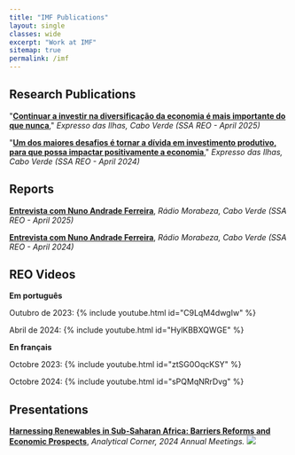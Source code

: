 ```yaml
---
title: "IMF Publications"
layout: single
classes: wide
excerpt: "Work at IMF"
sitemap: true
permalink: /imf
---
```


## Research Publications
"[**Continuar a investir na diversificação da economia é mais importante do que nunca**](https://expressodasilhas.cv/)," *Expresso das Ilhas, Cabo Verde (SSA REO - April 2025)*

"[**Um dos maiores desafios é tornar a dívida em investimento produtivo, para que possa impactar positivamente a economia**](https://expressodasilhas.cv/economia/2024/04/28/um-dos-maiores-desafios-e-tornar-a-divida-em-investimento-produtivo-para-que-possa-impactar-positivamente-a-economia/91163)," *Expresso das Ilhas, Cabo Verde (SSA REO - April 2024)*

## Reports
[**Entrevista com Nuno Andrade Ferreira**](https://share.transistor.fm/s/05bb7fd0), *Rádio Morabeza, Cabo Verde (SSA REO - April 2025)*

[**Entrevista com Nuno Andrade Ferreira**](https://media.transistor.fm/60a0b5ce/c7e2ad9b.mp3), *Rádio Morabeza, Cabo Verde (SSA REO - April 2024)*

## REO Videos

**Em português**

Outubro de 2023:
{% include youtube.html id="C9LqM4dwgIw" %}

Abril de 2024:
{% include youtube.html id="HylKBBXQWGE" %}

**En français**

Octobre 2023:
{% include youtube.html id="ztSG0OqcKSY" %}

Octobre 2024:
{% include youtube.html id="sPQMqNRrDvg" %}


## Presentations
[**Harnessing Renewables in Sub-Saharan Africa: Barriers Reforms and Economic Prospects**](https://www.imfconnect.org/content/imf/en/annual-meetings/calendar/open/2024/10/22/188772.html), *Analytical Corner, 2024 Annual Meetings.*
![](https://cf-images.us-east-1.prod.boltdns.net/v1/static/45228659001/e6fabd77-5879-4134-8a60-d04b385f41e1/32d36a5d-dd27-41be-94c4-0ba2bf17dc44/1280x720/match/image.jpg)




